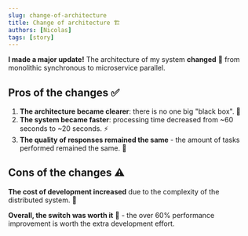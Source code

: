 ```yaml
---
slug: change-of-architecture
title: Change of architecture 🏗️
authors: [Nicolas]
tags: [story]
---
```


**I made a major update!** The architecture of my system **changed** 🚀 from monolithic synchronous to microservice parallel.

<!-- truncate -->
## Pros of the changes ✅

1) **The architecture became clearer**: there is no one big "black box". 👏
2) **The system became faster**: processing time decreased from ~60 seconds to ~20 seconds. ⚡
3) **The quality of responses remained the same** - the amount of tasks performed remained the same. 🎯

## Cons of the changes ⚠️

**The cost of development increased** due to the complexity of the distributed system. 💸

**Overall, the switch was worth it** 🌟 - the over 60% performance improvement is worth the extra development effort.